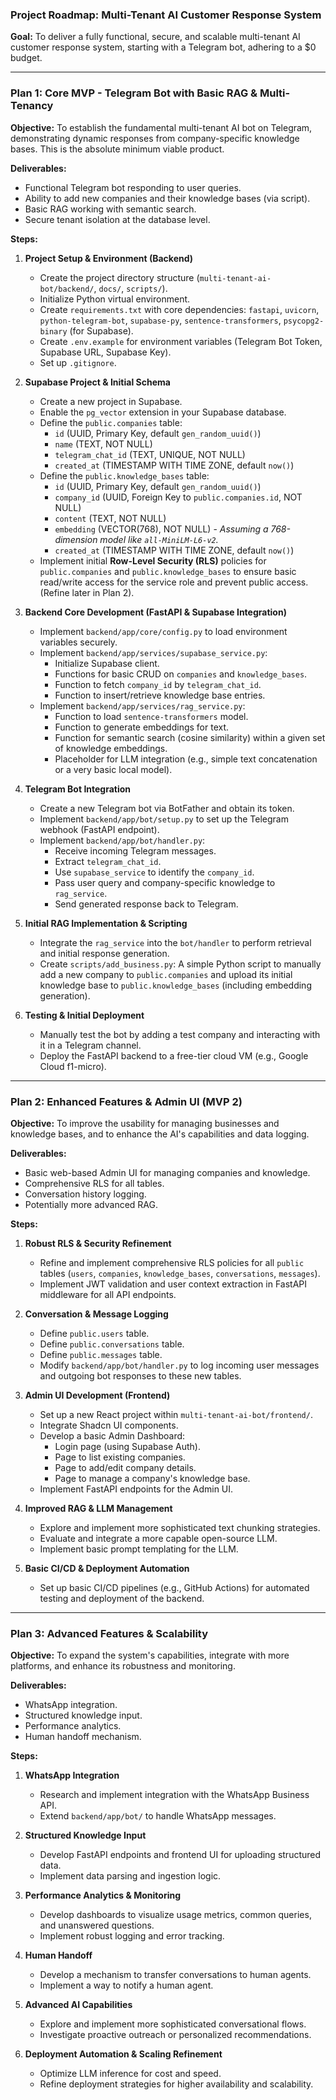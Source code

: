 ### Project Roadmap: Multi-Tenant AI Customer Response System

**Goal:** To deliver a fully functional, secure, and scalable multi-tenant AI customer response system, starting with a Telegram bot, adhering to a $0 budget.

---

### **Plan 1: Core MVP - Telegram Bot with Basic RAG & Multi-Tenancy**

**Objective:** To establish the fundamental multi-tenant AI bot on Telegram, demonstrating dynamic responses from company-specific knowledge bases. This is the absolute minimum viable product.

**Deliverables:**
*   Functional Telegram bot responding to user queries.
*   Ability to add new companies and their knowledge bases (via script).
*   Basic RAG working with semantic search.
*   Secure tenant isolation at the database level.

**Steps:**

1.  **Project Setup & Environment (Backend)**
    *   Create the project directory structure (`multi-tenant-ai-bot/backend/`, `docs/`, `scripts/`).
    *   Initialize Python virtual environment.
    *   Create `requirements.txt` with core dependencies: `fastapi`, `uvicorn`, `python-telegram-bot`, `supabase-py`, `sentence-transformers`, `psycopg2-binary` (for Supabase).
    *   Create `.env.example` for environment variables (Telegram Bot Token, Supabase URL, Supabase Key).
    *   Set up `.gitignore`.

2.  **Supabase Project & Initial Schema**
    *   Create a new project in Supabase.
    *   Enable the `pg_vector` extension in your Supabase database.
    *   Define the `public.companies` table:
        *   `id` (UUID, Primary Key, default `gen_random_uuid()`)
        *   `name` (TEXT, NOT NULL)
        *   `telegram_chat_id` (TEXT, UNIQUE, NOT NULL)
        *   `created_at` (TIMESTAMP WITH TIME ZONE, default `now()`)
    *   Define the `public.knowledge_bases` table:
        *   `id` (UUID, Primary Key, default `gen_random_uuid()`)
        *   `company_id` (UUID, Foreign Key to `public.companies.id`, NOT NULL)
        *   `content` (TEXT, NOT NULL)
        *   `embedding` (VECTOR(768), NOT NULL) - *Assuming a 768-dimension model like `all-MiniLM-L6-v2`.*
        *   `created_at` (TIMESTAMP WITH TIME ZONE, default `now()`)
    *   Implement initial **Row-Level Security (RLS)** policies for `public.companies` and `public.knowledge_bases` to ensure basic read/write access for the service role and prevent public access. (Refine later in Plan 2).

3.  **Backend Core Development (FastAPI & Supabase Integration)**
    *   Implement `backend/app/core/config.py` to load environment variables securely.
    *   Implement `backend/app/services/supabase_service.py`:
        *   Initialize Supabase client.
        *   Functions for basic CRUD on `companies` and `knowledge_bases`.
        *   Function to fetch `company_id` by `telegram_chat_id`.
        *   Function to insert/retrieve knowledge base entries.
    *   Implement `backend/app/services/rag_service.py`:
        *   Function to load `sentence-transformers` model.
        *   Function to generate embeddings for text.
        *   Function for semantic search (cosine similarity) within a given set of knowledge embeddings.
        *   Placeholder for LLM integration (e.g., simple text concatenation or a very basic local model).

4.  **Telegram Bot Integration**
    *   Create a new Telegram bot via BotFather and obtain its token.
    *   Implement `backend/app/bot/setup.py` to set up the Telegram webhook (FastAPI endpoint).
    *   Implement `backend/app/bot/handler.py`:
        *   Receive incoming Telegram messages.
        *   Extract `telegram_chat_id`.
        *   Use `supabase_service` to identify the `company_id`.
        *   Pass user query and company-specific knowledge to `rag_service`.
        *   Send generated response back to Telegram.

5.  **Initial RAG Implementation & Scripting**
    *   Integrate the `rag_service` into the `bot/handler` to perform retrieval and initial response generation.
    *   Create `scripts/add_business.py`: A simple Python script to manually add a new company to `public.companies` and upload its initial knowledge base to `public.knowledge_bases` (including embedding generation).

6.  **Testing & Initial Deployment**
    *   Manually test the bot by adding a test company and interacting with it in a Telegram channel.
    *   Deploy the FastAPI backend to a free-tier cloud VM (e.g., Google Cloud f1-micro).

---

### **Plan 2: Enhanced Features & Admin UI (MVP 2)**

**Objective:** To improve the usability for managing businesses and knowledge bases, and to enhance the AI's capabilities and data logging.

**Deliverables:**
*   Basic web-based Admin UI for managing companies and knowledge.
*   Comprehensive RLS for all tables.
*   Conversation history logging.
*   Potentially more advanced RAG.

**Steps:**

1.  **Robust RLS & Security Refinement**
    *   Refine and implement comprehensive RLS policies for all `public` tables (`users`, `companies`, `knowledge_bases`, `conversations`, `messages`).
    *   Implement JWT validation and user context extraction in FastAPI middleware for all API endpoints.

2.  **Conversation & Message Logging**
    *   Define `public.users` table.
    *   Define `public.conversations` table.
    *   Define `public.messages` table.
    *   Modify `backend/app/bot/handler.py` to log incoming user messages and outgoing bot responses to these new tables.

3.  **Admin UI Development (Frontend)**
    *   Set up a new React project within `multi-tenant-ai-bot/frontend/`.
    *   Integrate Shadcn UI components.
    *   Develop a basic Admin Dashboard:
        *   Login page (using Supabase Auth).
        *   Page to list existing companies.
        *   Page to add/edit company details.
        *   Page to manage a company's knowledge base.
    *   Implement FastAPI endpoints for the Admin UI.

4.  **Improved RAG & LLM Management**
    *   Explore and implement more sophisticated text chunking strategies.
    *   Evaluate and integrate a more capable open-source LLM.
    *   Implement basic prompt templating for the LLM.

5.  **Basic CI/CD & Deployment Automation**
    *   Set up basic CI/CD pipelines (e.g., GitHub Actions) for automated testing and deployment of the backend.

---

### **Plan 3: Advanced Features & Scalability**

**Objective:** To expand the system's capabilities, integrate with more platforms, and enhance its robustness and monitoring.

**Deliverables:**
*   WhatsApp integration.
*   Structured knowledge input.
*   Performance analytics.
*   Human handoff mechanism.

**Steps:**

1.  **WhatsApp Integration**
    *   Research and implement integration with the WhatsApp Business API.
    *   Extend `backend/app/bot/` to handle WhatsApp messages.

2.  **Structured Knowledge Input**
    *   Develop FastAPI endpoints and frontend UI for uploading structured data.
    *   Implement data parsing and ingestion logic.

3.  **Performance Analytics & Monitoring**
    *   Develop dashboards to visualize usage metrics, common queries, and unanswered questions.
    *   Implement robust logging and error tracking.

4.  **Human Handoff**
    *   Develop a mechanism to transfer conversations to human agents.
    *   Implement a way to notify a human agent.

5.  **Advanced AI Capabilities**
    *   Explore and implement more sophisticated conversational flows.
    *   Investigate proactive outreach or personalized recommendations.

6.  **Deployment Automation & Scaling Refinement**
    *   Optimize LLM inference for cost and speed.
    *   Refine deployment strategies for higher availability and scalability.
